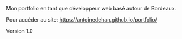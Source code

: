 Mon portfolio en tant que développeur web basé autour de Bordeaux.

Pour accéder au site: https://antoinedehan.github.io/portfolio/

Version 1.0
